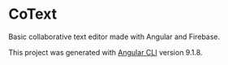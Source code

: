# CoText

Basic collaborative text editor made with Angular and Firebase.

This project was generated with [Angular CLI](https://github.com/angular/angular-cli) version 9.1.8.

